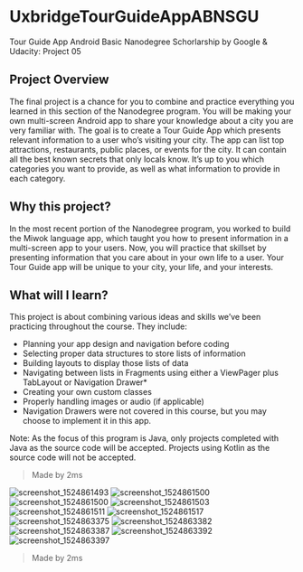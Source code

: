 # UxbridgeTourGuideAppABNSGU
Tour Guide App Android Basic Nanodegree Schorlarship by Google &amp; Udacity: Project 05


## Project Overview
The final project is a chance for you to combine and practice everything you learned in this section of the Nanodegree program. You will be making your own multi-screen Android app to share your knowledge about a city you are very familiar with. 
The goal is to create a Tour Guide App which presents relevant information to a user who’s visiting your city. The app can list top attractions, restaurants, public places, or events for the city. It can contain all the best known secrets that only locals know. It’s up to you which categories you want to provide, as well as what information to provide in each category. 

## Why this project?
In the most recent portion of the Nanodegree program, you worked to build the Miwok language app, which taught you how to present information in a multi-screen app to your users. Now, you will practice that skillset by presenting information that you care about in your own life to a user. Your Tour Guide app will be unique to your city, your life, and your interests. 

## What will I learn?
This project is about combining various ideas and skills we’ve been practicing throughout the course. They include:
* Planning your app design and navigation before coding
* Selecting proper data structures to store lists of information
* Building layouts to display those lists of data
* Navigating between lists in Fragments using either a ViewPager plus TabLayout or Navigation Drawer*
* Creating your own custom classes
* Properly handling images or audio (if applicable)
* Navigation Drawers were not covered in this course, but you may choose to implement it in this app. 

Note: As the focus of this program is Java, only projects completed with Java as the source code will be accepted. Projects using Kotlin as the source code will not be accepted. 

> Made by 2ms


![screenshot_1524861493](https://user-images.githubusercontent.com/31923567/39385370-2b5b7670-4a68-11e8-9aad-2117c6837964.png)
![screenshot_1524861500](https://user-images.githubusercontent.com/31923567/39385381-38502e5c-4a68-11e8-9514-94f64848c69d.png)
![screenshot_1524861500](https://user-images.githubusercontent.com/31923567/39385384-43158788-4a68-11e8-98f1-e641ed46c27f.png)
![screenshot_1524861503](https://user-images.githubusercontent.com/31923567/39385385-432c4202-4a68-11e8-94f4-7d5ed964b50c.png)
![screenshot_1524861511](https://user-images.githubusercontent.com/31923567/39385386-43435be0-4a68-11e8-958f-102ab1d9b034.png)
![screenshot_1524861517](https://user-images.githubusercontent.com/31923567/39385387-43587782-4a68-11e8-9bc4-bd2fd2f9af73.png)
![screenshot_1524863375](https://user-images.githubusercontent.com/31923567/39385388-436f4516-4a68-11e8-8632-65e2d3458dd7.png)
![screenshot_1524863382](https://user-images.githubusercontent.com/31923567/39385389-438511d4-4a68-11e8-8455-edad38bda22b.png)
![screenshot_1524863387](https://user-images.githubusercontent.com/31923567/39385390-439ad000-4a68-11e8-8ccf-80a52f08c692.png)
![screenshot_1524863392](https://user-images.githubusercontent.com/31923567/39385391-43b1bdec-4a68-11e8-8244-cd67135f0585.png)
![screenshot_1524863397](https://user-images.githubusercontent.com/31923567/39385392-43ce2ce8-4a68-11e8-976c-74811ad9c977.png)
> Made by 2ms
